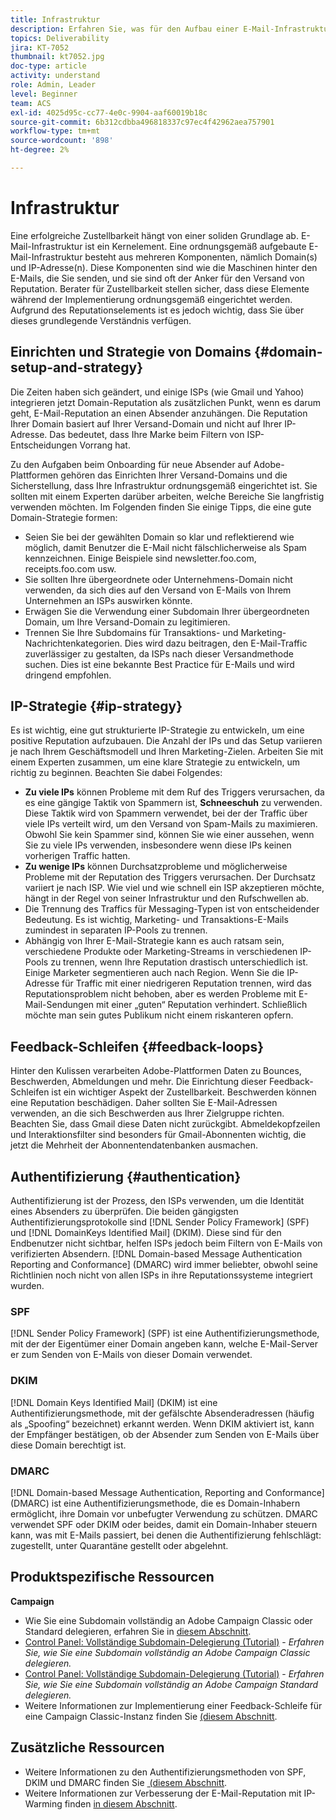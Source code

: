 ```yaml
---
title: Infrastruktur
description: Erfahren Sie, was für den Aufbau einer E-Mail-Infrastruktur erforderlich ist.
topics: Deliverability
jira: KT-7052
thumbnail: kt7052.jpg
doc-type: article
activity: understand
role: Admin, Leader
level: Beginner
team: ACS
exl-id: 4025d95c-cc77-4e0c-9904-aaf60019b18c
source-git-commit: 6b312cdbba496818337c97ec4f42962aea757901
workflow-type: tm+mt
source-wordcount: '898'
ht-degree: 2%

---
```


# Infrastruktur

Eine erfolgreiche Zustellbarkeit hängt von einer soliden Grundlage ab. E-Mail-Infrastruktur ist ein Kernelement. Eine ordnungsgemäß aufgebaute E-Mail-Infrastruktur besteht aus mehreren Komponenten, nämlich Domain(s) und IP-Adresse(n). Diese Komponenten sind wie die Maschinen hinter den E-Mails, die Sie senden, und sie sind oft der Anker für den Versand von Reputation. Berater für Zustellbarkeit stellen sicher, dass diese Elemente während der Implementierung ordnungsgemäß eingerichtet werden. Aufgrund des Reputationselements ist es jedoch wichtig, dass Sie über dieses grundlegende Verständnis verfügen.

## Einrichten und Strategie von Domains {#domain-setup-and-strategy}

Die Zeiten haben sich geändert, und einige ISPs (wie Gmail und Yahoo) integrieren jetzt Domain-Reputation als zusätzlichen Punkt, wenn es darum geht, E-Mail-Reputation an einen Absender anzuhängen. Die Reputation Ihrer Domain basiert auf Ihrer Versand-Domain und nicht auf Ihrer IP-Adresse. Das bedeutet, dass Ihre Marke beim Filtern von ISP-Entscheidungen Vorrang hat.

Zu den Aufgaben beim Onboarding für neue Absender auf Adobe-Plattformen gehören das Einrichten Ihrer Versand-Domains und die Sicherstellung, dass Ihre Infrastruktur ordnungsgemäß eingerichtet ist. Sie sollten mit einem Experten darüber arbeiten, welche Bereiche Sie langfristig verwenden möchten. Im Folgenden finden Sie einige Tipps, die eine gute Domain-Strategie formen:

* Seien Sie bei der gewählten Domain so klar und reflektierend wie möglich, damit Benutzer die E-Mail nicht fälschlicherweise als Spam kennzeichnen. Einige Beispiele sind newsletter.foo.com, receipts.foo.com usw.
* Sie sollten Ihre übergeordnete oder Unternehmens-Domain nicht verwenden, da sich dies auf den Versand von E-Mails von Ihrem Unternehmen an ISPs auswirken könnte.
* Erwägen Sie die Verwendung einer Subdomain Ihrer übergeordneten Domain, um Ihre Versand-Domain zu legitimieren.
* Trennen Sie Ihre Subdomains für Transaktions- und Marketing-Nachrichtenkategorien. Dies wird dazu beitragen, den E-Mail-Traffic zuverlässiger zu gestalten, da ISPs nach dieser Versandmethode suchen. Dies ist eine bekannte Best Practice für E-Mails und wird dringend empfohlen.

## IP-Strategie {#ip-strategy}

Es ist wichtig, eine gut strukturierte IP-Strategie zu entwickeln, um eine positive Reputation aufzubauen. Die Anzahl der IPs und das Setup variieren je nach Ihrem Geschäftsmodell und Ihren Marketing-Zielen. Arbeiten Sie mit einem Experten zusammen, um eine klare Strategie zu entwickeln, um richtig zu beginnen. Beachten Sie dabei Folgendes:

* **Zu viele IPs** können Probleme mit dem Ruf des Triggers verursachen, da es eine gängige Taktik von Spammern ist, **Schneeschuh** zu verwenden. Diese Taktik wird von Spammern verwendet, bei der der Traffic über viele IPs verteilt wird, um den Versand von Spam-Mails zu maximieren. Obwohl Sie kein Spammer sind, können Sie wie einer aussehen, wenn Sie zu viele IPs verwenden, insbesondere wenn diese IPs keinen vorherigen Traffic hatten.
* **Zu wenige IPs** können Durchsatzprobleme und möglicherweise Probleme mit der Reputation des Triggers verursachen. Der Durchsatz variiert je nach ISP. Wie viel und wie schnell ein ISP akzeptieren möchte, hängt in der Regel von seiner Infrastruktur und den Rufschwellen ab.
* Die Trennung des Traffics für Messaging-Typen ist von entscheidender Bedeutung. Es ist wichtig, Marketing- und Transaktions-E-Mails zumindest in separaten IP-Pools zu trennen.
* Abhängig von Ihrer E-Mail-Strategie kann es auch ratsam sein, verschiedene Produkte oder Marketing-Streams in verschiedenen IP-Pools zu trennen, wenn Ihre Reputation drastisch unterschiedlich ist. Einige Marketer segmentieren auch nach Region. Wenn Sie die IP-Adresse für Traffic mit einer niedrigeren Reputation trennen, wird das Reputationsproblem nicht behoben, aber es werden Probleme mit E-Mail-Sendungen mit einer „guten“ Reputation verhindert. Schließlich möchte man sein gutes Publikum nicht einem riskanteren opfern.

## Feedback-Schleifen {#feedback-loops}

Hinter den Kulissen verarbeiten Adobe-Plattformen Daten zu Bounces, Beschwerden, Abmeldungen und mehr. Die Einrichtung dieser Feedback-Schleifen ist ein wichtiger Aspekt der Zustellbarkeit. Beschwerden können eine Reputation beschädigen. Daher sollten Sie E-Mail-Adressen verwenden, an die sich Beschwerden aus Ihrer Zielgruppe richten. Beachten Sie, dass Gmail diese Daten nicht zurückgibt. Abmeldekopfzeilen und Interaktionsfilter sind besonders für Gmail-Abonnenten wichtig, die jetzt die Mehrheit der Abonnentendatenbanken ausmachen.

## Authentifizierung {#authentication}

Authentifizierung ist der Prozess, den ISPs verwenden, um die Identität eines Absenders zu überprüfen. Die beiden gängigsten Authentifizierungsprotokolle sind [!DNL Sender Policy Framework] (SPF) und [!DNL DomainKeys Identified Mail] (DKIM). Diese sind für den Endbenutzer nicht sichtbar, helfen ISPs jedoch beim Filtern von E-Mails von verifizierten Absendern. [!DNL Domain-based Message Authentication Reporting and Conformance] (DMARC) wird immer beliebter, obwohl seine Richtlinien noch nicht von allen ISPs in ihre Reputationssysteme integriert wurden.

### SPF

[!DNL Sender Policy Framework] (SPF) ist eine Authentifizierungsmethode, mit der der Eigentümer einer Domain angeben kann, welche E-Mail-Server er zum Senden von E-Mails von dieser Domain verwendet.

### DKIM

[!DNL Domain Keys Identified Mail] (DKIM) ist eine Authentifizierungsmethode, mit der gefälschte Absenderadressen (häufig als „Spoofing“ bezeichnet) erkannt werden. Wenn DKIM aktiviert ist, kann der Empfänger bestätigen, ob der Absender zum Senden von E-Mails über diese Domain berechtigt ist.

### DMARC

[!DNL Domain-based Message Authentication, Reporting and Conformance] (DMARC) ist eine Authentifizierungsmethode, die es Domain-Inhabern ermöglicht, ihre Domain vor unbefugter Verwendung zu schützen. DMARC verwendet SPF oder DKIM oder beides, damit ein Domain-Inhaber steuern kann, was mit E-Mails passiert, bei denen die Authentifizierung fehlschlägt: zugestellt, unter Quarantäne gestellt oder abgelehnt.

## Produktspezifische Ressourcen

**Campaign**

* Wie Sie eine Subdomain vollständig an Adobe Campaign Classic oder Standard delegieren, erfahren Sie in [diesem Abschnitt](/help/additional-resources/ac-domain-name-setup.md).
* [Control Panel: Vollständige Subdomain-Delegierung (Tutorial)](https://experienceleague.adobe.com/docs/campaign-classic-learn/control-panel/subdomains-and-certificates/subdomain-delegation.html?lang=de) - *Erfahren Sie, wie Sie eine Subdomain vollständig an Adobe Campaign Classic delegieren.*
* [Control Panel: Vollständige Subdomain-Delegierung (Tutorial)](https://experienceleague.adobe.com/docs/campaign-standard-learn/control-panel/subdomains-and-certificates/subdomain-delegation.html?lang=de) - *Erfahren Sie, wie Sie eine Subdomain vollständig an Adobe Campaign Standard delegieren.*
* Weitere Informationen zur Implementierung einer Feedback-Schleife für eine Campaign Classic-Instanz finden Sie [&#x200B; (diesem Abschnitt](/help/additional-resources/acc-technical-recommendations.md#feedback-loop-acc).

## Zusätzliche Ressourcen

* Weitere Informationen zu den Authentifizierungsmethoden von SPF, DKIM und DMARC finden Sie [&#x200B; (diesem Abschnitt](/help/additional-resources/authentication.md).
* Weitere Informationen zur Verbesserung der E-Mail-Reputation mit IP-Warming finden [&#x200B; in diesem Abschnitt](/help/additional-resources/increase-reputation-with-ip-warming.md).
